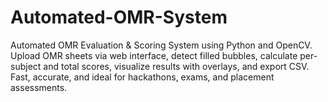 # Automated-OMR-System
Automated OMR Evaluation &amp; Scoring System using Python and OpenCV. Upload OMR sheets via web interface, detect filled bubbles, calculate per-subject and total scores, visualize results with overlays, and export CSV. Fast, accurate, and ideal for hackathons, exams, and placement assessments.
